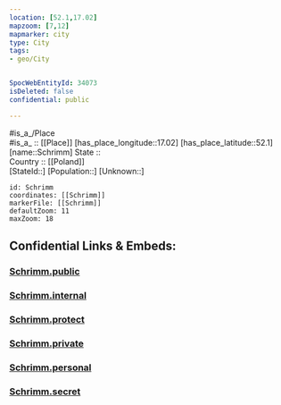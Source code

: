 ```yaml
---
location: [52.1,17.02] 
mapzoom: [7,12] 
mapmarker: city 
type: City
tags:
- geo/City


SpocWebEntityId: 34073
isDeleted: false
confidential: public

---
```

#is_a_/Place  
#is_a_ :: [[Place]] 
[has_place_longitude::17.02] 
[has_place_latitude::52.1] 
[name::Schrimm] 
State ::  
Country :: [[Poland]]  
[StateId::] 
[Population::] 
[Unknown::] 


```leaflet
id: Schrimm
coordinates: [[Schrimm]] 
markerFile: [[Schrimm]] 
defaultZoom: 11 
maxZoom: 18
```


## Confidential Links & Embeds: 

### [Schrimm.public](/_public/\Earth\Continent\Europe\Europe~East\Poland\Provinces~Poland\Greater_Poland\CitySchrimm.public.md) 

### [Schrimm.internal](/_internal/\Earth\Continent\Europe\Europe~East\Poland\Provinces~Poland\Greater_Poland\CitySchrimm.internal.md) 

### [Schrimm.protect](/_protect/\Earth\Continent\Europe\Europe~East\Poland\Provinces~Poland\Greater_Poland\CitySchrimm.protect.md) 

### [Schrimm.private](/_private/\Earth\Continent\Europe\Europe~East\Poland\Provinces~Poland\Greater_Poland\CitySchrimm.private.md) 

### [Schrimm.personal](/_personal/\Earth\Continent\Europe\Europe~East\Poland\Provinces~Poland\Greater_Poland\CitySchrimm.personal.md) 

### [Schrimm.secret](/_secret/\Earth\Continent\Europe\Europe~East\Poland\Provinces~Poland\Greater_Poland\CitySchrimm.secret.md)

